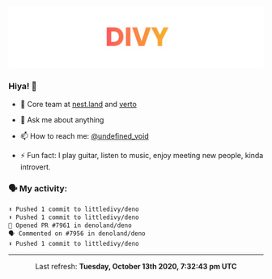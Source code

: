
![](https://github.com/divy-work/divy-work/raw/master/assets/divy.png)

### Hiya! 👋

- 🔭 Core team at [nest.land](https://github.com/nestdotland/nest.land) and [verto](https://github.com/useverto/verto)

- 💬 Ask me about anything

- 📫 How to reach me: [@undefined_void](https://instagram.com/divy.exe)

- ⚡ Fun fact: I play guitar, listen to music, enjoy meeting new people, kinda introvert.

### 🗣 My activity:

```
⬆️ Pushed 1 commit to littledivy/deno
⬆️ Pushed 1 commit to littledivy/deno
💪 Opened PR #7961 in denoland/deno
🗣 Commented on #7956 in denoland/deno
⬆️ Pushed 1 commit to littledivy/deno
```

------------
<p align="center">Last refresh: <b>Tuesday, October 13th 2020, 7:32:43 pm UTC</b></p>
